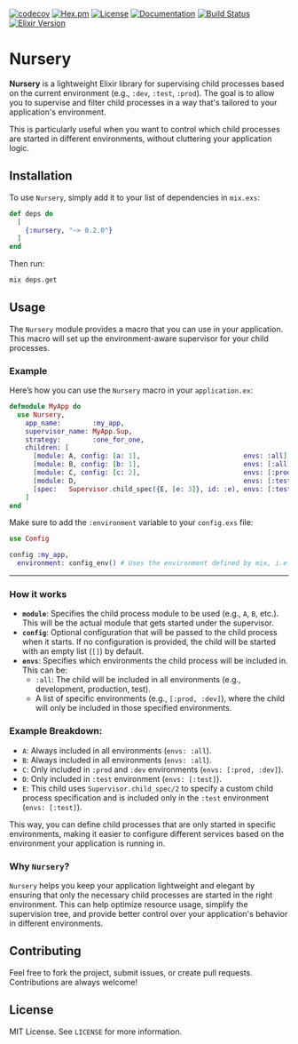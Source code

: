 [![codecov](https://codecov.io/gh/mpol1t/nursery/graph/badge.svg?token=bhkG0EYkWC)](https://codecov.io/gh/mpol1t/nursery)
[![Hex.pm](https://img.shields.io/hexpm/v/nursery.svg)](https://hex.pm/packages/nursery)
[![License](https://img.shields.io/github/license/mpol1t/nursery.svg)](https://github.com/mpol1t/nursery/blob/main/LICENSE)
[![Documentation](https://img.shields.io/badge/docs-hexdocs-blue.svg)](https://hexdocs.pm/nursery)
[![Build Status](https://github.com/mpol1t/nursery/actions/workflows/elixir.yml/badge.svg)](https://github.com/mpol1t/nursery/actions)
[![Elixir Version](https://img.shields.io/badge/elixir-~%3E%201.16-purple.svg)](https://elixir-lang.org/)


# Nursery

**Nursery** is a lightweight Elixir library for supervising child processes based on the current environment (e.g., `:dev`, `:test`, `:prod`). The goal is to allow you to supervise and filter child processes in a way that's tailored to your application's environment.

This is particularly useful when you want to control which child processes are started in different environments, without cluttering your application logic.

## Installation

To use `Nursery`, simply add it to your list of dependencies in `mix.exs`:

```elixir
def deps do
  [
    {:nursery, "~> 0.2.0"}
  ]
end
```

Then run:

```sh
mix deps.get
```

## Usage

The `Nursery` module provides a macro that you can use in your application. This macro will set up the environment-aware supervisor for your child processes. 

### Example

Here’s how you can use the `Nursery` macro in your `application.ex`:

```elixir
defmodule MyApp do
  use Nursery, 
    app_name:        :my_app,
    supervisor_name: MyApp.Sup,
    strategy:        :one_for_one,
    children: [
      [module: A, config: [a: 1],                          envs: :all],
      [module: B, config: [b: 1],                          envs: [:all],
      [module: C, config: [c: 2],                          envs: [:prod, :dev]],
      [module: D,                                          envs: [:test]],
      [spec:   Supervisor.child_spec({E, [e: 3]}, id: :e), envs: [:test]]
    ]
end
```

Make sure to add the `:environment` variable to your `config.exs` file:

```elixir
use Config

config :my_app,
  environment: config_env() # Uses the environment defined by mix, i.e., :dev, :test, :prod
```

---

### How it works

- **`module`**: Specifies the child process module to be used (e.g., `A`, `B`, etc.). This will be the actual module that gets started under the supervisor.
- **`config`**: Optional configuration that will be passed to the child process when it starts. If no configuration is provided, the child will be started with an empty list (`[]`) by default.
- **`envs`**: Specifies which environments the child process will be included in. This can be:
  - `:all`: The child will be included in all environments (e.g., development, production, test).
  - A list of specific environments (e.g., `[:prod, :dev]`), where the child will only be included in those specified environments.
  
### Example Breakdown:

- `A`: Always included in all environments (`envs: :all`).
- `B`: Always included in all environments (`envs: :all`).
- `C`: Only included in `:prod` and `:dev` environments (`envs: [:prod, :dev]`).
- `D`: Only included in `:test` environment (`envs: [:test]`).
- `E`: This child uses `Supervisor.child_spec/2` to specify a custom child process specification and is included only in the `:test` environment (`envs: [:test]`).

This way, you can define child processes that are only started in specific environments, making it easier to configure different services based on the environment your application is running in.

### Why `Nursery`?

`Nursery` helps you keep your application lightweight and elegant by ensuring that only the necessary child processes are started in the right environment. This can help optimize resource usage, simplify the supervision tree, and provide better control over your application's behavior in different environments.

## Contributing

Feel free to fork the project, submit issues, or create pull requests. Contributions are always welcome!

## License

MIT License. See `LICENSE` for more information.
